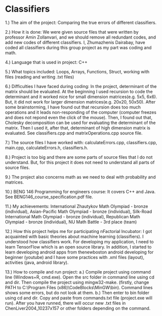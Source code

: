 # Classifiers

1.) The aim of the project: Comparing the true errors of different classifiers.

2.) How it is done: We were given source files that were written by professor Amin Zollanvari, and we should remove all redundant codes, and add new codes of different classifiers. I, Zhumazhenis Dairabay, have coded all classifiers during this group project as my part was coding and math. 

4.) Language that is used in project: C++

5.) What topics included: Loops, Arrays, Functions, Struct, working with files (reading and writing .txt files)

6.) Difficulties I have faced during coding: In the project, determinant of the matrix should be evaluated. At the beginning I used recursion to code the determinant and it worked nice for small dimension matrices(e.g. 5x5, 6x6). But, it did not work for larger dimension matrices(e.g. 20x20, 50x50). After some brainstorming, I have found out that recursion does too much operations and it leads non-responding of the computer (computer freezes and does not repond even the click of the mouse). Then, I found out that, Cholesky decomposition can be used for evaluating the determinant of the matrix. Then I used it, after that, determinant of high dimension matrix is evaluated. See classifiers.cpp and matrixOperations.cpp source file.

7.) The source files I have worked with: calculateErrors.cpp, classifiers.cpp, main.cpp, calculateErrors.h, classifiers.h.

8.) Project is too big and there are some parts of source files that I do not understand. But, for this project it does not need to understand all parts of source files. 

9.) The project also concerns math as we need to deal with probability and matrices.

10.) BENG 146 Programming for engineers course: It covers C++ and Java. See BENG146_course_specification.pdf file.

11.) My achievements:
International Zhautykov Math Olympiad - bronze (individual),
Asian-Pacific Math Olympiad - bronze (individual),
Silk-Road International Math Olympiad - bronze (individual),
Republican Math Olympiad - bronze (individual),
NU Math Battle - 3rd place (team)

12.) How this project helps me for participating nFactorial Incubator: I got acquainted with basic theories about machine learning (classifiers). I understood how classifiers work. For developing my application, I need to learn TensorFlow which is an open source library. In addition, I started to learn developing android apps from thenewboston android developing for beginner (youtube) and I have some practices with .xml files (layout), activities (java, android library).

13.) How to compile and run project: 
a.) Compile project using command line (Windows+R, cmd.exe). Open the src folder in command line using cd and dir. Then compile the project using mingw32-make. (firstly, change PATH to C:\Program Files (x86)\CodeBlocks\MinGW\bin). Command lines shows some errors, but do not look at them.
b.) Then enter to bin folder using cd and dir. Copy and paste from commands.txt file (project.exe will run). After you have runned, there will occur new .txt files in ChenLiver2004_10237x157 or other folders depending on the command. 
